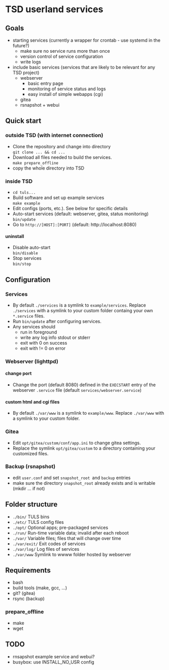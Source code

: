 # TSD userland services

## Goals 
  * starting services (currently a wrapper for crontab - use systemd in the future?)
    * make sure no service runs more than once
    * version control of service configuration
    * write logs
  * include basic services (services that are likely to be relevant for any TSD project)
    * webserver
      * basic entry page 
      * monitoring of service status and logs
      * easy install of simple webapps (cgi)
    * gitea
    * rsnapshot + webui

## Quick start

### outside TSD (with internet connection) 
  * Clone the repository and change into directory  
    `git clone ... && cd ...`
  * Download all files needed to build the services.  
    `make prepare_offline`
  * copy the whole directory into TSD

### inside TSD
  * `cd tuls...`
  * Build software and set up example services  
    `make example`  
  * Edit configs (ports, etc.). See below for specific details
  * Auto-start services (default: webserver, gitea, status monitoring)  
    `bin/update`
  * Go to `http://[HOST]:[PORT]` (default: http://localhost:8080)  
    
#### uninstall
  * Disable auto-start  
    `bin/disable`
  * Stop services  
    `bin/stop`

## Configuration

### Services

  * By default `./services` is a symlink to `example/services`. 
    Replace `./services` with a symlink to your custom folder 
    containg your own `*.service` files.
  * Run `bin/update` after configuring services.
  * Any services should 
    * run in foreground
    * write any log info stdout or stderr
    * exit with 0 on success
    * exit with != 0 on error

### Webserver (lighttpd)

#### change port
  * Change the port (default 8080) defined in the `EXECSTART` entry of the webserver `.service` file (default `services/webserver.service`)

#### custom html and cgi files 
  * By default `./var/www` is a symlink to `example/www`. 
    Replace `./var/www` with a symlink to your custom folder.
  
### Gitea
  * Edit `opt/gitea/custom/conf/app.ini` to change gitea settings.
  * Replace the symlink `opt/gitea/custom` to a directory containing your customized files.

### Backup (rsnapshot)
  * edit `user.conf` and set `snapshot_root `and `backup` entries
  * make sure the directory `snapshot_root` already exists and is writable (mkdir ... if not)

## Folder structure
  * `./bin/` TULS bins
  * `./etc/` TULS config files
  * `./opt/` Optional apps; pre-packaged services
  * `./run/` Run-time variable data; invalid after each reboot
  * `./var/` Variable files; files that will change over time
  * `./var/exit/` Exit codes of services 
  * `./var/log/` Log files of services
  * `./var/www` Symlink to wwww folder hosted by webserver

## Requirements
  * bash
  * build tools (make, gcc, ...)
  * git? (gitea)
  * rsync (backup)

### prepare_offline
  * make
  * wget

## TODO
  * rnsapshot example service and webui?
  * busybox: use INSTALL_NO_USR config
